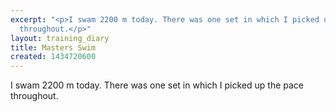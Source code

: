```yaml
---
excerpt: "<p>I swam 2200 m today. There was one set in which I picked up the pace
  throughout.</p>"
layout: training_diary
title: Masters Swim
created: 1434720600
---
```

<p>I swam 2200 m today. There was one set in which I picked up the pace throughout.</p>
